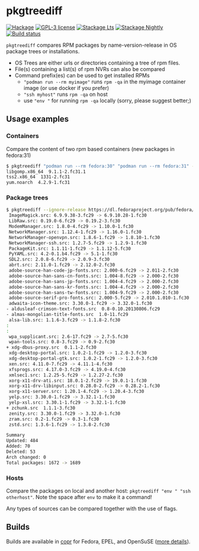 # pkgtreediff

[![Hackage](https://img.shields.io/hackage/v/pkgtreediff.svg)](https://hackage.haskell.org/package/pkgtreediff)
[![GPL-3 license](https://img.shields.io/badge/license-GPL--3-blue.svg)](LICENSE)
[![Stackage Lts](http://stackage.org/package/pkgtreediff/badge/lts)](http://stackage.org/lts/package/pkgtreediff)
[![Stackage Nightly](http://stackage.org/package/pkgtreediff/badge/nightly)](http://stackage.org/nightly/package/pkgtreediff)
[![Build status](https://secure.travis-ci.org/juhp/pkgtreediff.svg)](https://travis-ci.org/juhp/pkgtreediff)

`pkgtreediff` compares RPM packages by name-version-release in OS package trees
or installations.

- OS Trees are either urls or directories containing a tree of rpm files.
- File(s) containing a list(s) of rpm NVRs can also be compared
- Command prefix(es) can be used to get installed RPMs
  - `"podman run --rm myimage"` runs `rpm -qa` in the myimage container image (or use docker if you prefer)
  - `"ssh myhost"` runs `rpm -qa` on host
  - use `"env "` for running `rpm -qa` locally (sorry, please suggest better;)

## Usage examples

### Containers

Compare the content of two rpm based containers (new packages in fedora:31)

```bash session
$ pkgtreediff "podman run --rm fedora:30" "podman run --rm fedora:31" -N
libgomp.x86_64  9.1.1-2.fc31.1
tss2.x86_64  1331-2.fc31
yum.noarch  4.2.9-1.fc31
```

### Package trees

```bash session
$ pkgtreediff --ignore-release https://dl.fedoraproject.org/pub/fedora/linux/releases/{29,30}/Workstation/source/tree/Packages/
 ImageMagick.src: 6.9.9.38-3.fc29 -> 6.9.10.28-1.fc30
 LibRaw.src: 0.19.0-6.fc29 -> 0.19.2-3.fc30
 ModemManager.src: 1.8.0-4.fc29 -> 1.10.0-1.fc30
 NetworkManager.src: 1.12.4-1.fc29 -> 1.16.0-1.fc30
 NetworkManager-openvpn.src: 1.8.6-1.fc29 -> 1.8.10-1.fc30
 NetworkManager-ssh.src: 1.2.7-5.fc29 -> 1.2.9-1.fc30
 PackageKit.src: 1.1.11-1.fc29 -> 1.1.12-5.fc30
 PyYAML.src: 4.2-0.1.b4.fc29 -> 5.1-1.fc30
 SDL2.src: 2.0.8-6.fc29 -> 2.0.9-3.fc30
 abrt.src: 2.11.0-1.fc29 -> 2.12.0-2.fc30
 adobe-source-han-code-jp-fonts.src: 2.000-6.fc29 -> 2.011-2.fc30
 adobe-source-han-sans-cn-fonts.src: 1.004-8.fc29 -> 2.000-2.fc30
 adobe-source-han-sans-jp-fonts.src: 1.004-4.fc29 -> 2.000-2.fc30
 adobe-source-han-sans-kr-fonts.src: 1.004-4.fc29 -> 2.000-2.fc30
 adobe-source-han-sans-tw-fonts.src: 1.004-9.fc29 -> 2.000-2.fc30
 adobe-source-serif-pro-fonts.src: 2.000-5.fc29 -> 2.010.1.010-1.fc30
 adwaita-icon-theme.src: 3.30.0-1.fc29 -> 3.32.0-1.fc30
- aldusleaf-crimson-text-fonts.src  0.8-0.10.20130806.fc29
- almas-mongolian-title-fonts.src  1.0-11.fc29
 alsa-lib.src: 1.1.6-3.fc29 -> 1.1.8-2.fc30
:
:
 wpa_supplicant.src: 2.6-17.fc29 -> 2.7-5.fc30
 wpan-tools.src: 0.8-3.fc29 -> 0.9-2.fc30
+ xdg-dbus-proxy.src  0.1.1-2.fc30
 xdg-desktop-portal.src: 1.0.2-1.fc29 -> 1.2.0-3.fc30
 xdg-desktop-portal-gtk.src: 1.0.2-1.fc29 -> 1.2.0-3.fc30
 xen.src: 4.11.0-7.fc29 -> 4.11.1-4.fc30
 xfsprogs.src: 4.17.0-3.fc29 -> 4.19.0-4.fc30
 xmlsec1.src: 1.2.25-5.fc29 -> 1.2.27-2.fc30
 xorg-x11-drv-ati.src: 18.0.1-2.fc29 -> 19.0.1-1.fc30
 xorg-x11-drv-libinput.src: 0.28.0-2.fc29 -> 0.28.2-1.fc30
 xorg-x11-server.src: 1.20.1-4.fc29 -> 1.20.4-3.fc30
 yelp.src: 3.30.0-1.fc29 -> 3.32.1-1.fc30
 yelp-xsl.src: 3.30.1-1.fc29 -> 3.32.1-1.fc30
+ zchunk.src  1.1.1-3.fc30
 zenity.src: 3.30.0-1.fc29 -> 3.32.0-1.fc30
 zram.src: 0.2-1.fc29 -> 0.3-1.fc30
 zstd.src: 1.3.6-1.fc29 -> 1.3.8-2.fc30

Summary
Updated: 484
Added: 70
Deleted: 53
Arch changed: 0
Total packages: 1672 -> 1689
```

### Hosts

Compare the packages on local and another host: `pkgtreediff "env " "ssh otherhost"`. Note the space after `env` to make it a command!

Any types of sources can be compared together with the use of flags.

## Builds

Builds are available in
[copr](https://copr.fedorainfracloud.org/coprs/petersen/pkgtreediff/)
for Fedora, EPEL, and OpenSuSE
([more details](https://copr.fedorainfracloud.org/coprs/petersen/pkgtreediff/monitor/detailed)).

